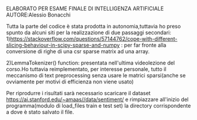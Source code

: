 ELABORATO PER ESAME FINALE DI INTELLIGENZA ARTIFICIALE
AUTORE:Alessio Bonacchi

Tutta la parte del codice è stata prodotta in autonomia,tuttavia ho preso spunto da alcuni siti per la realizzazione di due passaggi secondari:
1)https://stackoverflow.com/questions/57144762/cope-with-different-slicing-behaviour-in-scipy-sparse-and-numpy : per far fronte alla conversione di righe di una csr sparse matrix ad una array.

2)LemmaTokenizer() function: presentata nell'ultima videolezione del corso.Ho tuttavia reimplementato, per interesse personale, tutto il meccanismo di text preprocessing senza usare le matrici sparsi(anche se ovviamente per motivi di efficienza non viene usato)



Per riprodurre i risultati sarà necessario scaricare il dataset https://ai.stanford.edu/~amaas//data/sentiment/ e rimpiazzare all'inizio del programma(modulo di load_files train e test set) la directory corrispondente a dove è stato salvato il file.
